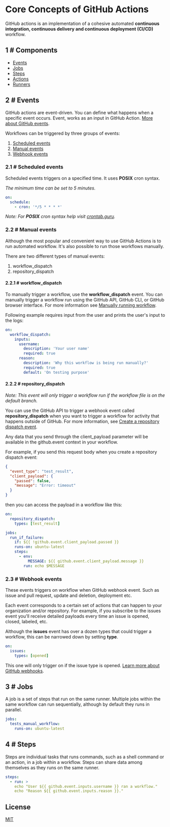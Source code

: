 # Core Concepts of GitHub Actions
GitHub actions is an implementation of a cohesive automated **continuous integration, continuous delivery and continuous deployment (CI/CD)** workflow.

## 1 # Components
* [Events](#2--events)
* [Jobs](#3--jobs)
* [Steps](#4--steps)
* [Actions](#5--actions)
* [Runners](#6--runners)

## 2 # Events
GitHub actions are event-driven. You can define what happens when a specific event occurs. Event, works as an input in GitHub Action.
[More about GitHub events](https://docs.github.com/en/actions/using-workflows/events-that-trigger-workflows#available-events).

Workflows can be triggered by three groups of events:
1. [Scheduled events](#21--scheduled-events)
2. [Manual events](#22--manual-events)
3. [Webhook events](#23--webhook-events)

### 2.1 # Scheduled events
Scheduled events triggers on a specified time. It uses **POSIX** cron syntax. 

*The minimum time can be set to 5 minutes.*

```yml
on:
  schedule:
    - cron: '*/5 * * * *'
```
*Note: For **POSIX** cron syntax help visit [crontab.guru](https://crontab.guru).*

### 2.2 # Manual events
Although the most popular and convenient way to use GitHub Actions is to run automated workflow. It's also possible to run those workflows manually.

There are two different types of manual events:
1. workflow_dispatch
2. repository_dispatch

#### 2.2.1 # workflow_dispatch
To manually trigger a workflow, use the **workflow_dispatch** event. You can manually trigger a workflow run using the GitHub API, GitHub CLI, or GitHub browser interface. For more information see [Manually running workflow](https://docs.github.com/en/actions/managing-workflow-runs/manually-running-a-workflow).

Following example requires input from the user and prints the user's input to the logs:

```yml
on:
  workflow_dispatch:
    inputs:
      username:
        description: 'Your user name'
        required: true
      reason:
        description: 'Why this workflow is being run manually?'
        required: true
        default: 'On testing purpose'
```

#### 2.2.2 # repository_dispatch
*Note: This event will only trigger a workflow run if the workflow file is on the default branch.*

You can use the GitHub API to trigger a webhook event called **repository_dispatch** when you want to trigger a workflow for activity that happens outside of GitHub. For more information, see [Create a repository dispatch event](https://docs.github.com/en/rest/reference/repos#create-a-repository-dispatch-event).

Any data that you send through the client_payload parameter will be available in the github.event context in your workflow. 

For example, if you send this request body when you create a repository dispatch event:

```json
{
  "event_type": "test_result",
  "client_payload": {
    "passed": false,
    "message": "Error: timeout"
  }
}
```

then you can access the payload in a workflow like this:

```yml
on:
  repository_dispatch:
    types: [test_result]

jobs:
  run_if_failure:
    if: ${{ !github.event.client_payload.passed }}
    runs-on: ubuntu-latest
    steps:
      - env:
          MESSAGE: ${{ github.event.client_payload.message }}
        run: echo $MESSAGE
```

### 2.3 # Webhook events
These events triggers on workflow when GitHub webhook event. Such as issue and pull request, update and deletion, deployment etc.

Each event corresponds to a certain set of actions that can happen to your organization and/or repository. For example, if you subscribe to the issues event you'll receive detailed payloads every time an issue is opened, closed, labeled, etc.

Although the **issues** event has over a dozen types that could trigger a workflow, this can be narrowed down by setting **type**.

```yml
on:
  issues:
    types: [opened]
```
This one will only trigger on if the issue type is opened. [Learn more about GitHub webhooks](https://docs.github.com/en/developers/webhooks-and-events/webhooks/creating-webhooks).

## 3 # Jobs
A job is a set of steps that run on the same runner. Multiple jobs within the same workflow can run sequentially, although by default they runs in parallel.

```yml
jobs:
  tests_manual_workflow:
    runs-on: ubuntu-latest
```

## 4 # Steps
Steps are individual tasks that runs commands, such as a shell command or an action, in a job within a workflow. Steps can share data among themselves as they runs on the same runner.

```yml
steps:
  - run: >
    echo "User ${{ github.event.inputs.username }} ran a workflow."
    echo "Reason ${{ github.event.inputs.reason }}."
```


## License
[MIT](LICENSE)
